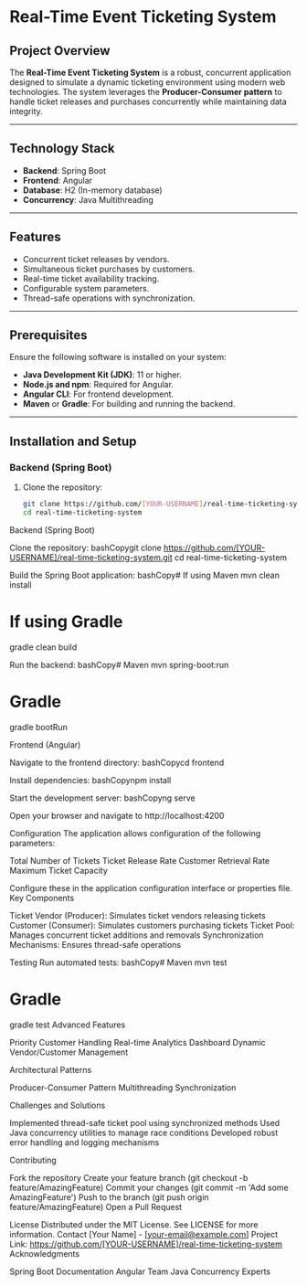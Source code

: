 # Real-Time Event Ticketing System

## Project Overview
The **Real-Time Event Ticketing System** is a robust, concurrent application designed to simulate a dynamic ticketing environment using modern web technologies. The system leverages the **Producer-Consumer pattern** to handle ticket releases and purchases concurrently while maintaining data integrity.

---

## Technology Stack
- **Backend**: Spring Boot
- **Frontend**: Angular
- **Database**: H2 (In-memory database)
- **Concurrency**: Java Multithreading

---

## Features
- Concurrent ticket releases by vendors.
- Simultaneous ticket purchases by customers.
- Real-time ticket availability tracking.
- Configurable system parameters.
- Thread-safe operations with synchronization.

---

## Prerequisites
Ensure the following software is installed on your system:
- **Java Development Kit (JDK)**: 11 or higher.
- **Node.js and npm**: Required for Angular.
- **Angular CLI**: For frontend development.
- **Maven** or **Gradle**: For building and running the backend.

---

## Installation and Setup

### Backend (Spring Boot)
1. Clone the repository:
   ```bash
   git clone https://github.com/[YOUR-USERNAME]/real-time-ticketing-system.git
   cd real-time-ticketing-system

Backend (Spring Boot)

Clone the repository:
bashCopygit clone https://github.com/[YOUR-USERNAME]/real-time-ticketing-system.git
cd real-time-ticketing-system

Build the Spring Boot application:
bashCopy# If using Maven
mvn clean install

# If using Gradle
gradle clean build

Run the backend:
bashCopy# Maven
mvn spring-boot:run

# Gradle
gradle bootRun


Frontend (Angular)

Navigate to the frontend directory:
bashCopycd frontend

Install dependencies:
bashCopynpm install

Start the development server:
bashCopyng serve

Open your browser and navigate to http://localhost:4200

Configuration
The application allows configuration of the following parameters:

Total Number of Tickets
Ticket Release Rate
Customer Retrieval Rate
Maximum Ticket Capacity

Configure these in the application configuration interface or properties file.
Key Components

Ticket Vendor (Producer): Simulates ticket vendors releasing tickets
Customer (Consumer): Simulates customers purchasing tickets
Ticket Pool: Manages concurrent ticket additions and removals
Synchronization Mechanisms: Ensures thread-safe operations

Testing
Run automated tests:
bashCopy# Maven
mvn test

# Gradle
gradle test
Advanced Features

Priority Customer Handling
Real-time Analytics Dashboard
Dynamic Vendor/Customer Management

Architectural Patterns

Producer-Consumer Pattern
Multithreading
Synchronization

Challenges and Solutions

Implemented thread-safe ticket pool using synchronized methods
Used Java concurrency utilities to manage race conditions
Developed robust error handling and logging mechanisms

Contributing

Fork the repository
Create your feature branch (git checkout -b feature/AmazingFeature)
Commit your changes (git commit -m 'Add some AmazingFeature')
Push to the branch (git push origin feature/AmazingFeature)
Open a Pull Request

License
Distributed under the MIT License. See LICENSE for more information.
Contact
[Your Name] - [your-email@example.com]
Project Link: https://github.com/[YOUR-USERNAME]/real-time-ticketing-system
Acknowledgments

Spring Boot Documentation
Angular Team
Java Concurrency Experts
